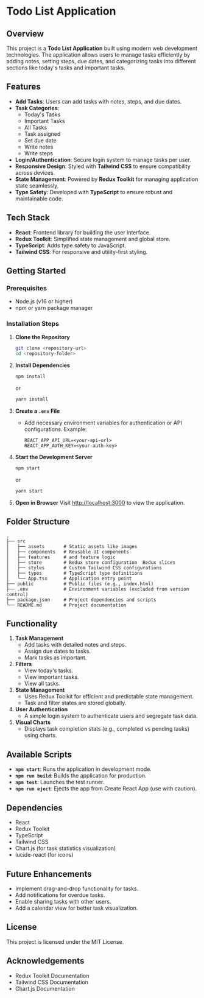 # Todo List Application

## Overview
This project is a **Todo List Application** built using modern web development technologies. The application allows users to manage tasks efficiently by adding notes, setting steps, due dates, and categorizing tasks into different sections like today's tasks and important tasks.

## Features
- **Add Tasks**: Users can add tasks with notes, steps, and due dates.
- **Task Categories**:
  - Today's Tasks
  - Important Tasks
  - All Tasks
  - Task assigned
  - Set due date
  - Write notes
  - Write steps
- **Login/Authentication**: Secure login system to manage tasks per user.
- **Responsive Design**: Styled with **Tailwind CSS** to ensure compatibility across devices.
- **State Management**: Powered by **Redux Toolkit** for managing application state seamlessly.
- **Type Safety**: Developed with **TypeScript** to ensure robust and maintainable code.

## Tech Stack
- **React**: Frontend library for building the user interface.
- **Redux Toolkit**: Simplified state management and global store.
- **TypeScript**: Adds type safety to JavaScript.
- **Tailwind CSS**: For responsive and utility-first styling.

## Getting Started

### Prerequisites
- Node.js (v16 or higher)
- npm or yarn package manager

### Installation Steps

1. **Clone the Repository**
   ```bash
   git clone <repository-url>
   cd <repository-folder>
   ```

2. **Install Dependencies**
   ```bash
   npm install
   ```
   or
   ```bash
   yarn install
   ```

3. **Create a `.env` File**
   - Add necessary environment variables for authentication or API configurations. Example:
     ```env
     REACT_APP_API_URL=<your-api-url>
     REACT_APP_AUTH_KEY=<your-auth-key>
     ```

4. **Start the Development Server**
   ```bash
   npm start
   ```
   or
   ```bash
   yarn start
   ```

5. **Open in Browser**
   Visit [http://localhost:3000](http://localhost:3000) to view the application.

## Folder Structure
```
.
├── src
│   ├── assets       # Static assets like images
│   ├── components   # Reusable UI components
│   ├── features     # and feature logic
│   ├── store        # Redux store configuration  Redux slices
│   ├── styles       # Custom Tailwind CSS configurations
│   ├── types        # TypeScript type definitions
│   └── App.tsx      # Application entry point
├── public           # Public files (e.g., index.html)
├── .env             # Environment variables (excluded from version control)
├── package.json     # Project dependencies and scripts
└── README.md        # Project documentation
```

## Functionality
1. **Task Management**
   - Add tasks with detailed notes and steps.
   - Assign due dates to tasks.
   - Mark tasks as important.
2. **Filters**
   - View today's tasks.
   - View important tasks.
   - View all tasks.
3. **State Management**
   - Uses Redux Toolkit for efficient and predictable state management.
   - Task and filter states are stored globally.
4. **User Authentication**
   - A simple login system to authenticate users and segregate task data.
5. **Visual Charts**
   - Displays task completion stats (e.g., completed vs pending tasks) using charts.

## Available Scripts
- **`npm start`**: Runs the application in development mode.
- **`npm run build`**: Builds the application for production.
- **`npm test`**: Launches the test runner.
- **`npm run eject`**: Ejects the app from Create React App (use with caution).

## Dependencies
- React
- Redux Toolkit
- TypeScript
- Tailwind CSS
- Chart.js (for task statistics visualization)
- lucide-react (for icons)

## Future Enhancements
- Implement drag-and-drop functionality for tasks.
- Add notifications for overdue tasks.
- Enable sharing tasks with other users.
- Add a calendar view for better task visualization.

## License
This project is licensed under the MIT License.

## Acknowledgements
- Redux Toolkit Documentation
- Tailwind CSS Documentation
- Chart.js Documentation

